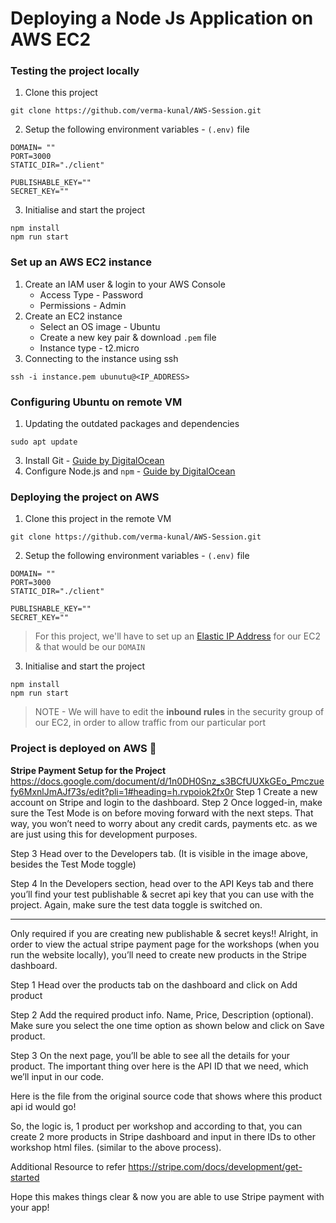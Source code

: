 # Deploying a Node Js Application on AWS EC2

### Testing the project locally

1. Clone this project
```
git clone https://github.com/verma-kunal/AWS-Session.git
```
2. Setup the following environment variables - `(.env)` file
```
DOMAIN= ""
PORT=3000
STATIC_DIR="./client"

PUBLISHABLE_KEY=""
SECRET_KEY=""
```
3. Initialise and start the project
```
npm install
npm run start
```

### Set up an AWS EC2 instance

1. Create an IAM user & login to your AWS Console
    - Access Type - Password
    - Permissions - Admin
2. Create an EC2 instance
    - Select an OS image - Ubuntu
    - Create a new key pair & download `.pem` file
    - Instance type - t2.micro
3. Connecting to the instance using ssh
```
ssh -i instance.pem ubunutu@<IP_ADDRESS>
```

### Configuring Ubuntu on remote VM

1. Updating the outdated packages and dependencies
```
sudo apt update
```
3. Install Git - [Guide by DigitalOcean](https://www.digitalocean.com/community/tutorials/how-to-install-git-on-ubuntu-22-04) 
4. Configure Node.js and `npm` - [Guide by DigitalOcean](https://www.digitalocean.com/community/tutorials/how-to-install-node-js-on-ubuntu-22-04)

### Deploying the project on AWS

1. Clone this project in the remote VM
```
git clone https://github.com/verma-kunal/AWS-Session.git
```
2. Setup the following environment variables - `(.env)` file
```
DOMAIN= ""
PORT=3000
STATIC_DIR="./client"

PUBLISHABLE_KEY=""
SECRET_KEY=""
```
> For this project, we'll have to set up an [Elastic IP Address](https://docs.aws.amazon.com/AWSEC2/latest/UserGuide/elastic-ip-addresses-eip.html) for our EC2 & that would be our `DOMAIN`

3. Initialise and start the project
```
npm install
npm run start
```

> NOTE - We will have to edit the **inbound rules** in the security group of our EC2, in order to allow traffic from our particular port

### Project is deployed on AWS 🎉



**Stripe Payment Setup for the Project**
https://docs.google.com/document/d/1n0DH0Snz_s3BCfUUXkGEo_Pmczuefy6MxnlJmAJf73s/edit?pli=1#heading=h.rvpoiok2fx0r
Step 1
Create a new account on Stripe and login to the dashboard.
Step 2
Once logged-in, make sure the Test Mode is on before moving forward with the next steps. That way, you won’t need to worry about any credit cards, payments etc. as we are just using this for development purposes.



Step 3
Head over to the Developers tab. (It is visible in the image above, besides the Test Mode toggle)


Step 4
In the Developers section, head over to the API Keys tab and there you’ll find your test publishable & secret api key that you can use with the project.
Again, make sure the test data toggle is switched on.


__________________________________________
Only required if you are creating new publishable & secret keys!!
Alright, in order to view the actual stripe payment page for the workshops (when you run the website locally), you’ll need to create new products in the Stripe dashboard.

Step 1
Head over the products tab on the dashboard and click on Add product




Step 2
Add the required product info. Name, Price, Description (optional). Make sure you select the one time option as shown below and click on Save product.


Step 3
On the next page, you’ll be able to see all the details for your product. The important thing over here is the API ID that we need, which we’ll input in our code.

Here is the file from the original source code that shows where this product api id would go!



So, the logic is, 1 product per workshop and according to that, you can create 2 more products in Stripe dashboard and input in there IDs to other workshop html files. (similar to the above process).

Additional Resource to refer
https://stripe.com/docs/development/get-started

Hope this makes things clear & now you are able to use Stripe payment with your app!
